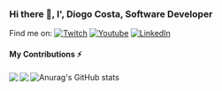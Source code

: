 ### Hi there 👋, I', Diogo Costa, Software Developer

Find me on: 
<a target="_blank" href="https://www.twitch.tv/diogocostadev" rel="nofollow"><img src="https://camo.githubusercontent.com/bc783a52419e17c85834a69830cc2f5347d6616b542db22f7c808ef3a53fe890/68747470733a2f2f696d672e69636f6e73382e636f6d2f636f6c6f722f33302f3030303030302f7477697463682d2d76312e706e67" alt="Twitch" title="find me on twitch" data-canonical-src="https://img.icons8.com/color/30/000000/twitch--v1.png" style="max-width:100%;"></a> <a  target="_blank" href="https://www.youtube.com/c/diogocostadev?view_as=subscriber" rel="nofollow"><img src="https://camo.githubusercontent.com/212e7e49ae57bf722e2c9862db3aa455dc65914c41bc91ab4a89f1948436b47b/68747470733a2f2f696d672e69636f6e73382e636f6d2f636f6c6f722f33302f3030303030302f796f75747562652d706c61792e706e67" alt="Youtube" title="Find me on Youtube" data-canonical-src="https://img.icons8.com/color/30/000000/youtube-play.png" style="max-width:100%;"></a> <a href="https://www.linkedin.com/in/diogotj/" rel="nofollow"><img src="https://camo.githubusercontent.com/af961910289219216e453fce491b2d283445d7ac0b63355c56f02a33eadf6575/68747470733a2f2f696d672e69636f6e73382e636f6d2f636f6c6f722f33302f3030303030302f6c696e6b6564696e2e706e67" alt="LinkedIn" title="find me on LinkedIn" data-canonical-src="https://img.icons8.com/color/30/000000/linkedin.png" style="max-width:100%;"></a>

#### My Contributions :zap:
<a href="https://github.com/diogocsbr/github-readme-stats"> 
  <img align="left" src="![Anurag's GitHub stats](https://github-readme-stats.vercel.app/api?username=diogocsbr&show_icons=true&theme=dracula)" />
</a>

<a href="https://github.com/diogocsbr/github-readme-stats">
  <img align="left" src="https://github-readme-stats.vercel.app/api?username=diogocsbr&show_icons=true&theme=dracula" />
</a>

![Anurag's GitHub stats](https://github-readme-stats.vercel.app/api?username=diogocsbr&show_icons=true)


<!--
**diogocsbr/diogocsbr** is a ✨ _special_ ✨ repository because its `README.md` (this file) appears on your GitHub profile.

Here are some ideas to get you started:

- 🔭 I’m currently working on ...
- 🌱 I’m currently learning ...
- 👯 I’m looking to collaborate on ...
- 🤔 I’m looking for help with ...
- 💬 Ask me about ...
- 📫 How to reach me: ...
- 😄 Pronouns: ...
- ⚡ Fun fact: ...

dark, radical, merko, gruvbox, tokyonight, onedark, cobalt, synthwave, highcontrast, dracula

--icone site
<a href="https://www.richardzampieri.com/" rel="nofollow"><img src="https://camo.githubusercontent.com/7e1971a38c085e4fa4cb984a24a223f8915aaf12cb473e6735db14a551f47d4d/68747470733a2f2f696d672e69636f6e73382e636f6d2f636f6c6f722f33302f3030303030302f757365722d6c6f636174696f6e2e706e67" alt="Site" title="Site icon without padding" data-canonical-src="https://img.icons8.com/color/30/000000/user-location.png" style="max-width:100%;"></a>

-->
